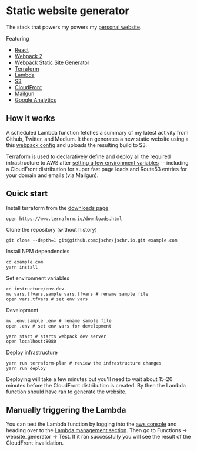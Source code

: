 # Static website generator

The stack that powers my powers my [personal website](http://jschr.io).

Featuring

 * [React](https://facebook.github.io/react/)
 * [Webpack 2](https://webpack.js.org/)
 * [Webpack Static Site Generator](https://github.com/markdalgleish/static-site-generator-webpack-plugin)
 * [Terraform](https://www.terraform.io/)
 * [Lambda](https://aws.amazon.com/lambda/)
 * [S3](https://aws.amazon.com/s3/)
 * [CloudFront](https://aws.amazon.com/cloudfront/)
 * [Mailgun](https://www.mailgun.com/)
 * [Google Analytics](https://www.google.com/analytics/)

 ## How it works

A scheduled Lambda function fetches a summary of my latest activity from Github, Twitter, and Medium. It then generates a new static website using a this [webpack config](app/webpack.config.ts) and uploads the resulting build to S3.

Terraform is used to declaratively define and deploy all the required infrastructure to AWS after [setting a few environment variables](infrastructure/env-dev/vars.tfvars.sample) -- including a CloudFront distribution for super fast page loads and Route53 entries for your domain and emails (via Mailgun).

## Quick start

Install terraform from the [downloads page](https://www.terraform.io/downloads.html)
```
open https://www.terraform.io/downloads.html
```

Clone the repository (without history)
```
git clone --depth=1 git@github.com:jschr/jschr.io.git example.com
```

Install NPM dependencies
```
cd example.com
yarn install
```

Set environment variables
```
cd instructure/env-dev
mv vars.tfvars.sample vars.tfvars # rename sample file
open vars.tfvars # set env vars
```

Development
```
mv .env.sample .env # rename sample file
open .env # set env vars for development

yarn start # starts webpack dev server
open localhost:8080
```

Deploy infrastructure
```
yarn run terraform-plan # review the infrastructure changes
yarn run deploy
```

Deploying will take a few minutes but you'll need to wait about 15-20 minutes before the CloudFront distribution is created. By then the Lambda function should have ran to generate the website.

## Manually triggering the Lambda
You can test the Lambda function by logging into the [aws console](http://console.aws.amazon.com) and heading over to the [Lambda management section](https://console.aws.amazon.com/lambda). Then go to Functions -> website_generator -> Test. If it ran successfully you will see the result of the CloudFront invalidation.


